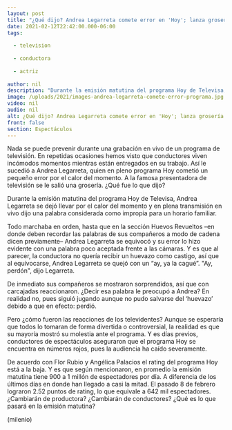 ```yaml
---
layout: post
title: "¿Qué dijo? Andrea Legarreta comete error en 'Hoy'; lanza grosería en pleno programa en vivo"
date: 2021-02-12T22:42:00.000-06:00
tags:
  
  - television
  
  - conductora
  
  - actriz
  
author: nil
description: "Durante la emisión matutina del programa Hoy de Televisa, Andrea Legarreta se dejó llevar por el calor del momento y en plena transmisión en vivo dijo una palabra considerada como impropia para un horario familiar. ¿Qué grosería dijo? "
image: /uploads/2021/images-andrea-legarreta-comete-error-programa.jpg
video: nil
audio: nil
alt: ¿Qué dijo? Andrea Legarreta comete error en 'Hoy'; lanza grosería en pleno programa en vivo
front: false
section: Espectáculos
---
```


Nada se puede prevenir durante una grabación en vivo de un programa de televisión. En repetidas ocasiones hemos visto que conductores viven incómodos momentos mientras están entregados en su trabajo. Así le sucedió a Andrea Legarreta, quien en pleno programa Hoy cometió un pequeño error por el calor del momento. A la famosa presentadora de televisión se le salió una grosería. ¿Qué fue lo que dijo? 

Durante la emisión matutina del programa Hoy de Televisa, Andrea Legarreta se dejó llevar por el calor del momento y en plena transmisión en vivo dijo una palabra considerada como impropia para un horario familiar. 

Todo marchaba en orden, hasta que en la sección Huevos Revueltos –en donde deben recordar las palabras de sus compañeros a modo de cadena dicen previamente– Andrea Legarreta se equivocó y su error lo hizo evidente con una palabra poco aceptada frente a las cámaras. Y es que al parecer, la conductora no quería recibir un huevazo como castigo, así que al equivocarse, Andrea Legarreta se quejó con un “ay, ya la cagué”.  "Ay, perdón", dijo Legarreta.

De inmediato sus compañeros se mostraron sorprendidos, así que con carcajadas reaccionaron. ¿Decir esa palabra le preocupó a Andrea? En realidad no, pues siguió jugando aunque no pudo salvarse del ‘huevazo’ debido a que en efecto: perdió. 

Pero ¿cómo fueron las reacciones de los televidentes? Aunque se esperaría que todos lo tomaran de forma divertida o controversial, la realidad es que su mayoría mostró su molestia ante el programa. Y es días previos, conductores de espectáculos aseguraron que el programa Hoy se encuentra en números rojos, pues la audiencia ha caído severamente. 

De acuerdo con Flor Rubio y Angélica Palacios el rating del programa Hoy está a la baja. Y es que según mencionaron, en promedio la emisión matutina tiene 900 a 1 millón de espectadores por día. A diferencia de los últimos días en donde han llegado a casi la mitad. El pasado 8 de febrero lograron 2.52 puntos de rating, lo que equivale a 642 mil espectadores. ¿Cambiarán de productora? ¿Cambiarán de conductores? ¿Qué es lo que pasará en la emisión matutina? 

(milenio)